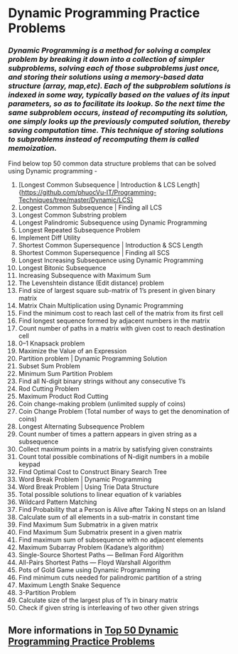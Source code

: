# Dynamic Programming Practice Problems
### *Dynamic Programming is a method for solving a complex problem by breaking it down into a collection of simpler subproblems, solving each of those subproblems just once, and storing their solutions using a memory-based data structure (array, map,etc). Each of the subproblem solutions is indexed in some way, typically based on the values of its input parameters, so as to facilitate its lookup. So the next time the same subproblem occurs, instead of recomputing its solution, one simply looks up the previously computed solution, thereby saving computation time. This technique of storing solutions to subproblems instead of recomputing them is called memoization.*
Find below top 50 common data structure problems that can be solved using Dynamic programming -
1. [Longest Common Subsequence | Introduction & LCS Length]{https://github.com/phuocVu-IT/Programming-Techniques/tree/master/Dynamic/LCS}
2. Longest Common Subsequence | Finding all LCS
3. Longest Common Substring problem
4. Longest Palindromic Subsequence using Dynamic Programming
5. Longest Repeated Subsequence Problem
6. Implement Diff Utility
7. Shortest Common Supersequence | Introduction & SCS Length
8. Shortest Common Supersequence | Finding all SCS
9. Longest Increasing Subsequence using Dynamic Programming
10. Longest Bitonic Subsequence
11. Increasing Subsequence with Maximum Sum
12. The Levenshtein distance (Edit distance) problem
13. Find size of largest square sub-matrix of 1’s present in given binary matrix
14. Matrix Chain Multiplication using Dynamic Programming
15. Find the minimum cost to reach last cell of the matrix from its first cell
16. Find longest sequence formed by adjacent numbers in the matrix
17. Count number of paths in a matrix with given cost to reach destination cell
18. 0–1 Knapsack problem
19. Maximize the Value of an Expression
20. Partition problem | Dynamic Programming Solution
21. Subset Sum Problem
22. Minimum Sum Partition Problem
23. Find all N-digit binary strings without any consecutive 1’s
25. Rod Cutting Problem
26. Maximum Product Rod Cutting
27. Coin change-making problem (unlimited supply of coins)
28. Coin Change Problem (Total number of ways to get the denomination of coins)
29. Longest Alternating Subsequence Problem
30. Count number of times a pattern appears in given string as a subsequence
31. Collect maximum points in a matrix by satisfying given constraints
32. Count total possible combinations of N-digit numbers in a mobile keypad
33. Find Optimal Cost to Construct Binary Search Tree
34. Word Break Problem | Dynamic Programming
35. Word Break Problem | Using Trie Data Structure
36. Total possible solutions to linear equation of k variables
37. Wildcard Pattern Matching
38. Find Probability that a Person is Alive after Taking N steps on an Island
39. Calculate sum of all elements in a sub-matrix in constant time
40. Find Maximum Sum Submatrix in a given matrix
41. Find Maximum Sum Submatrix present in a given matrix
42. Find maximum sum of subsequence with no adjacent elements
43. Maximum Subarray Problem (Kadane’s algorithm)
44. Single-Source Shortest Paths — Bellman Ford Algorithm
45. All-Pairs Shortest Paths — Floyd Warshall Algorithm
46. Pots of Gold Game using Dynamic Programming
47. Find minimum cuts needed for palindromic partition of a string
48. Maximum Length Snake Sequence
49. 3-Partition Problem
50. Calculate size of the largest plus of 1’s in binary matrix
51. Check if given string is interleaving of two other given strings
## More informations in [Top 50 Dynamic Programming Practice Problems](https://blog.usejournal.com/top-50-dynamic-programming-practice-problems-4208fed71aa3)
